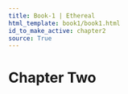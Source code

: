 ```yaml
---
title: Book-1 | Ethereal
html_template: book1/book1.html
id_to_make_active: chapter2
source: True
---
```


# Chapter Two